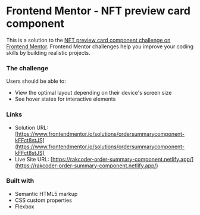 # Frontend Mentor - NFT preview card component

This is a solution to the [NFT preview card component challenge on Frontend Mentor](https://www.frontendmentor.io/challenges/nft-preview-card-component-SbdUL_w0U). Frontend Mentor challenges help you improve your coding skills by building realistic projects.

### The challenge

Users should be able to:

- View the optimal layout depending on their device's screen size
- See hover states for interactive elements


### Links

- Solution URL: [https://www.frontendmentor.io/solutions/ordersummarycomponent-kFFct8stJS](https://www.frontendmentor.io/solutions/ordersummarycomponent-kFFct8stJS)
- Live Site URL: [https://rakcoder-order-summary-component.netlify.app/](https://rakcoder-order-summary-component.netlify.app/)


### Built with

- Semantic HTML5 markup
- CSS custom properties
- Flexbox

